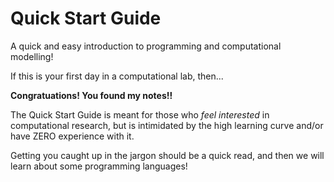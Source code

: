 # Quick Start Guide

A quick and easy introduction to programming and computational modelling!

If this is your first day in a computational lab, then...

**Congratuations! You found my notes!!**

The Quick Start Guide is meant for those who *feel interested* in computational research, but is intimidated by the high learning curve and/or have ZERO experience with it.  

Getting you caught up in the jargon should be a quick read, and then we will learn about some programming languages!

```{tableofcontents}
```
